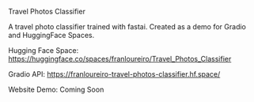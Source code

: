Travel Photos Classifier

A travel photo classifier trained with fastai. Created as a demo for Gradio and HuggingFace Spaces.

Hugging Face Space: https://huggingface.co/spaces/franloureiro/Travel_Photos_Classifier

Gradio API: https://franloureiro-travel-photos-classifier.hf.space/

Website Demo: Coming Soon
